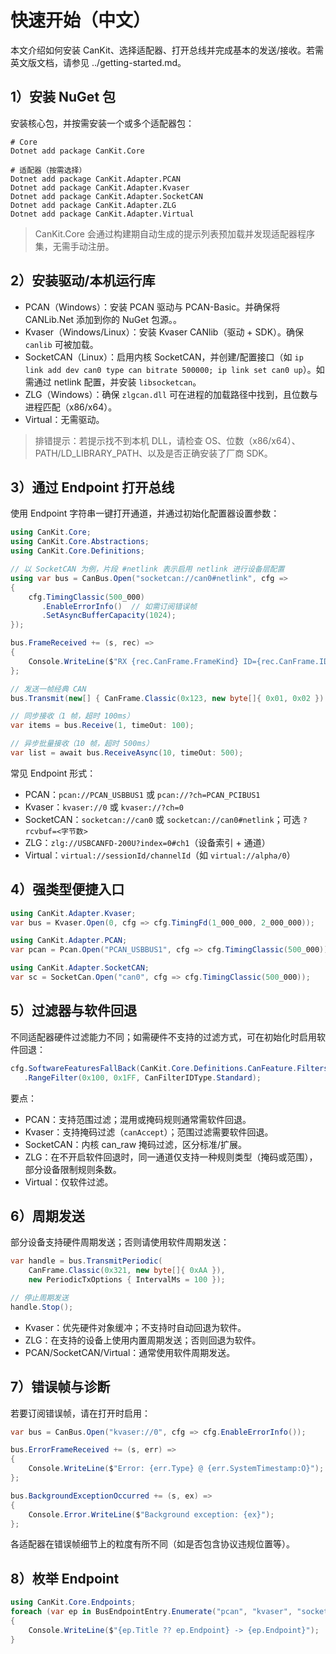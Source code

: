 # 快速开始（中文）

本文介绍如何安装 CanKit、选择适配器、打开总线并完成基本的发送/接收。若需英文版文档，请参见 ../getting-started.md。

## 1）安装 NuGet 包

安装核心包，并按需安装一个或多个适配器包：

```
# Core
Dotnet add package CanKit.Core

# 适配器（按需选择）
Dotnet add package CanKit.Adapter.PCAN
Dotnet add package CanKit.Adapter.Kvaser
Dotnet add package CanKit.Adapter.SocketCAN
Dotnet add package CanKit.Adapter.ZLG
Dotnet add package CanKit.Adapter.Virtual
```

> CanKit.Core 会通过构建期自动生成的提示列表预加载并发现适配器程序集，无需手动注册。

## 2）安装驱动/本机运行库

- PCAN（Windows）：安装 PCAN 驱动与 PCAN-Basic。并确保将 CANLib.Net 添加到你的 NuGet 包源。。
- Kvaser（Windows/Linux）：安装 Kvaser CANlib（驱动 + SDK）。确保 `canlib` 可被加载。
- SocketCAN（Linux）：启用内核 SocketCAN，并创建/配置接口（如 `ip link add dev can0 type can bitrate 500000; ip link set can0 up`）。如需通过 netlink 配置，并安装 `libsocketcan`。
- ZLG（Windows）：确保 `zlgcan.dll` 可在进程的加载路径中找到，且位数与进程匹配（x86/x64）。
- Virtual：无需驱动。

> 排错提示：若提示找不到本机 DLL，请检查 OS、位数（x86/x64）、PATH/LD_LIBRARY_PATH、以及是否正确安装了厂商 SDK。

## 3）通过 Endpoint 打开总线

使用 Endpoint 字符串一键打开通道，并通过初始化配置器设置参数：

```csharp
using CanKit.Core;
using CanKit.Core.Abstractions;
using CanKit.Core.Definitions;

// 以 SocketCAN 为例，片段 #netlink 表示启用 netlink 进行设备层配置
using var bus = CanBus.Open("socketcan://can0#netlink", cfg =>
{
    cfg.TimingClassic(500_000)
       .EnableErrorInfo()  // 如需订阅错误帧
       .SetAsyncBufferCapacity(1024);
});

bus.FrameReceived += (s, rec) =>
{
    Console.WriteLine($"RX {rec.CanFrame.FrameKind} ID={rec.CanFrame.ID:X} DLC={rec.CanFrame.Dlc}");
};

// 发送一帧经典 CAN
bus.Transmit(new[] { CanFrame.Classic(0x123, new byte[]{ 0x01, 0x02 }) });

// 同步接收（1 帧，超时 100ms）
var items = bus.Receive(1, timeOut: 100);

// 异步批量接收（10 帧，超时 500ms）
var list = await bus.ReceiveAsync(10, timeOut: 500);
```

常见 Endpoint 形式：
- PCAN：`pcan://PCAN_USBBUS1` 或 `pcan://?ch=PCAN_PCIBUS1`
- Kvaser：`kvaser://0` 或 `kvaser://?ch=0`
- SocketCAN：`socketcan://can0` 或 `socketcan://can0#netlink`；可选 `?rcvbuf=<字节数>`
- ZLG：`zlg://USBCANFD-200U?index=0#ch1`（设备索引 + 通道）
- Virtual：`virtual://sessionId/channelId`（如 `virtual://alpha/0`）

## 4）强类型便捷入口

```csharp
using CanKit.Adapter.Kvaser;
var bus = Kvaser.Open(0, cfg => cfg.TimingFd(1_000_000, 2_000_000));

using CanKit.Adapter.PCAN;
var pcan = Pcan.Open("PCAN_USBBUS1", cfg => cfg.TimingClassic(500_000));

using CanKit.Adapter.SocketCAN;
var sc = SocketCan.Open("can0", cfg => cfg.TimingClassic(500_000));
```

## 5）过滤器与软件回退

不同适配器硬件过滤能力不同；如需硬件不支持的过滤方式，可在初始化时启用软件回退：

```csharp
cfg.SoftwareFeaturesFallBack(CanKit.Core.Definitions.CanFeature.Filters)
   .RangeFilter(0x100, 0x1FF, CanFilterIDType.Standard);
```

要点：
- PCAN：支持范围过滤；混用或掩码规则通常需软件回退。
- Kvaser：支持掩码过滤（`canAccept`）；范围过滤需要软件回退。
- SocketCAN：内核 can_raw 掩码过滤，区分标准/扩展。
- ZLG：在不开启软件回退时，同一通道仅支持一种规则类型（掩码或范围），部分设备限制规则条数。
- Virtual：仅软件过滤。

## 6）周期发送

部分设备支持硬件周期发送；否则请使用软件周期发送：

```csharp
var handle = bus.TransmitPeriodic(
    CanFrame.Classic(0x321, new byte[]{ 0xAA }),
    new PeriodicTxOptions { IntervalMs = 100 });

// 停止周期发送
handle.Stop();
```

- Kvaser：优先硬件对象缓冲；不支持时自动回退为软件。
- ZLG：在支持的设备上使用内置周期发送；否则回退为软件。
- PCAN/SocketCAN/Virtual：通常使用软件周期发送。

## 7）错误帧与诊断

若要订阅错误帧，请在打开时启用：

```csharp
var bus = CanBus.Open("kvaser://0", cfg => cfg.EnableErrorInfo());

bus.ErrorFrameReceived += (s, err) =>
{
    Console.WriteLine($"Error: {err.Type} @ {err.SystemTimestamp:O}");
};

bus.BackgroundExceptionOccurred += (s, ex) =>
{
    Console.Error.WriteLine($"Background exception: {ex}");
};
```

各适配器在错误帧细节上的粒度有所不同（如是否包含协议违规位置等）。

## 8）枚举 Endpoint

```csharp
using CanKit.Core.Endpoints;
foreach (var ep in BusEndpointEntry.Enumerate("pcan", "kvaser", "socketcan", "zlg", "virtual"))
{
    Console.WriteLine($"{ep.Title ?? ep.Endpoint} -> {ep.Endpoint}");
}
```
